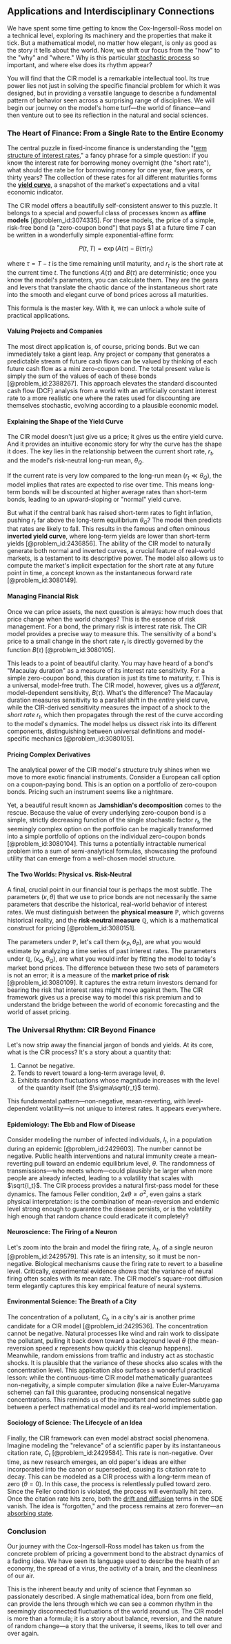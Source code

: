 ## Applications and Interdisciplinary Connections

We have spent some time getting to know the Cox-Ingersoll-Ross model on a technical level, exploring its machinery and the properties that make it tick. But a mathematical model, no matter how elegant, is only as good as the story it tells about the world. Now, we shift our focus from the "how" to the "why" and "where." Why is this particular [stochastic process](@article_id:159008) so important, and where else does its rhythm appear?

You will find that the CIR model is a remarkable intellectual tool. Its true power lies not just in solving the specific financial problem for which it was designed, but in providing a versatile language to describe a fundamental pattern of behavior seen across a surprising range of disciplines. We will begin our journey on the model's home turf—the world of finance—and then venture out to see its reflection in the natural and social sciences.

### The Heart of Finance: From a Single Rate to the Entire Economy

The central puzzle in fixed-income finance is understanding the "[term structure of interest rates](@article_id:136888)," a fancy phrase for a simple question: if you know the interest rate for borrowing money overnight (the "short rate"), what should the rate be for borrowing money for one year, five years, or thirty years? The collection of these rates for all different maturities forms the **[yield curve](@article_id:140159)**, a snapshot of the market's expectations and a vital economic indicator.

The CIR model offers a beautifully self-consistent answer to this puzzle. It belongs to a special and powerful class of processes known as **affine models** [@problem_id:3074335]. For these models, the price of a simple, risk-free bond (a "zero-coupon bond") that pays $1 at a future time $T$ can be written in a wonderfully simple exponential-affine form:

$$
P(t,T) = \exp\big(A(\tau) - B(\tau)r_t\big)
$$

where $\tau = T-t$ is the time remaining until maturity, and $r_t$ is the short rate at the current time $t$. The functions $A(\tau)$ and $B(\tau)$ are deterministic; once you know the model's parameters, you can calculate them. They are the gears and levers that translate the chaotic dance of the instantaneous short rate into the smooth and elegant curve of bond prices across all maturities.

This formula is the master key. With it, we can unlock a whole suite of practical applications.

#### Valuing Projects and Companies

The most direct application is, of course, pricing bonds. But we can immediately take a giant leap. Any project or company that generates a predictable stream of future cash flows can be valued by thinking of each future cash flow as a mini zero-coupon bond. The total present value is simply the sum of the values of each of these bonds [@problem_id:2388267]. This approach elevates the standard discounted cash flow (DCF) analysis from a world with an artificially constant interest rate to a more realistic one where the rates used for discounting are themselves stochastic, evolving according to a plausible economic model.

#### Explaining the Shape of the Yield Curve

The CIR model doesn't just give us a price; it gives us the entire yield curve. And it provides an intuitive economic story for why the curve has the shape it does. The key lies in the relationship between the current short rate, $r_t$, and the model's risk-neutral long-run mean, $\theta_Q$.

If the current rate is very low compared to the long-run mean ($r_t \ll \theta_Q$), the model implies that rates are expected to rise over time. This means long-term bonds will be discounted at higher average rates than short-term bonds, leading to an upward-sloping or "normal" yield curve.

But what if the central bank has raised short-term rates to fight inflation, pushing $r_t$ far above the long-term equilibrium $\theta_Q$? The model then predicts that rates are likely to fall. This results in the famous and often ominous **inverted yield curve**, where long-term yields are lower than short-term yields [@problem_id:2436856]. The ability of the CIR model to naturally generate both normal and inverted curves, a crucial feature of real-world markets, is a testament to its descriptive power. The model also allows us to compute the market's implicit expectation for the short rate at any future point in time, a concept known as the instantaneous forward rate [@problem_id:3080149].

#### Managing Financial Risk

Once we can price assets, the next question is always: how much does that price change when the world changes? This is the essence of risk management. For a bond, the primary risk is interest rate risk. The CIR model provides a precise way to measure this. The sensitivity of a bond's price to a small change in the short rate $r_t$ is directly governed by the function $B(\tau)$ [@problem_id:3080105].

This leads to a point of beautiful clarity. You may have heard of a bond's "Macaulay duration" as a measure of its interest rate sensitivity. For a simple zero-coupon bond, this duration is just its time to maturity, $\tau$. This is a universal, model-free truth. The CIR model, however, gives us a *different*, model-dependent sensitivity, $B(\tau)$. What's the difference? The Macaulay duration measures sensitivity to a parallel shift in the *entire* yield curve, while the CIR-derived sensitivity measures the impact of a shock to the *short rate* $r_t$, which then propagates through the rest of the curve according to the model's dynamics. The model helps us dissect risk into its different components, distinguishing between universal definitions and model-specific mechanics [@problem_id:3080105].

#### Pricing Complex Derivatives

The analytical power of the CIR model's structure truly shines when we move to more exotic financial instruments. Consider a European call option on a coupon-paying bond. This is an option on a portfolio of zero-coupon bonds. Pricing such an instrument seems like a nightmare.

Yet, a beautiful result known as **Jamshidian's decomposition** comes to the rescue. Because the value of every underlying zero-coupon bond is a simple, strictly decreasing function of the single stochastic factor $r_t$, the seemingly complex option on the portfolio can be magically transformed into a simple portfolio of options on the individual zero-coupon bonds [@problem_id:3080104]. This turns a potentially intractable numerical problem into a sum of semi-analytical formulas, showcasing the profound utility that can emerge from a well-chosen model structure.

#### The Two Worlds: Physical vs. Risk-Neutral

A final, crucial point in our financial tour is perhaps the most subtle. The parameters $(\kappa, \theta)$ that we use to price bonds are not necessarily the same parameters that describe the historical, real-world behavior of interest rates. We must distinguish between the **physical measure** $\mathbb{P}$, which governs historical reality, and the **risk-neutral measure** $\mathbb{Q}$, which is a mathematical construct for pricing [@problem_id:3080151].

The parameters under $\mathbb{P}$, let's call them $(\kappa_P, \theta_P)$, are what you would estimate by analyzing a time series of past interest rates. The parameters under $\mathbb{Q}$, $(\kappa_Q, \theta_Q)$, are what you would infer by fitting the model to today's market bond prices. The difference between these two sets of parameters is not an error; it is a measure of the **market price of risk** [@problem_id:3080109]. It captures the extra return investors demand for bearing the risk that interest rates might move against them. The CIR framework gives us a precise way to model this risk premium and to understand the bridge between the world of economic forecasting and the world of asset pricing.

### The Universal Rhythm: CIR Beyond Finance

Let's now strip away the financial jargon of bonds and yields. At its core, what is the CIR process? It's a story about a quantity that:
1.  Cannot be negative.
2.  Tends to revert toward a long-term average level, $\theta$.
3.  Exhibits random fluctuations whose magnitude increases with the level of the quantity itself (the $\sigma\sqrt{r_t}$ term).

This fundamental pattern—non-negative, mean-reverting, with level-dependent volatility—is not unique to interest rates. It appears everywhere.

#### Epidemiology: The Ebb and Flow of Disease

Consider modeling the number of infected individuals, $I_t$, in a population during an epidemic [@problem_id:2429603]. The number cannot be negative. Public health interventions and natural immunity create a mean-reverting pull toward an endemic equilibrium level, $\theta$. The randomness of transmissions—who meets whom—could plausibly be larger when more people are already infected, leading to a volatility that scales with $\sqrt{I_t}$. The CIR process provides a natural first-pass model for these dynamics. The famous Feller condition, $2\kappa\theta \ge \sigma^2$, even gains a stark physical interpretation: is the combination of mean-reversion and endemic level strong enough to guarantee the disease persists, or is the volatility high enough that random chance could eradicate it completely?

#### Neuroscience: The Firing of a Neuron

Let's zoom into the brain and model the firing rate, $\lambda_t$, of a single neuron [@problem_id:2429579]. This rate is an intensity, so it must be non-negative. Biological mechanisms cause the firing rate to revert to a baseline level. Critically, experimental evidence shows that the variance of neural firing often scales with its mean rate. The CIR model's square-root diffusion term elegantly captures this key empirical feature of neural systems.

#### Environmental Science: The Breath of a City

The concentration of a pollutant, $C_t$, in a city's air is another prime candidate for a CIR model [@problem_id:2429536]. The concentration cannot be negative. Natural processes like wind and rain work to dissipate the pollutant, pulling it back down toward a background level $\theta$ (the mean-reversion speed $\kappa$ represents how quickly this cleanup happens). Meanwhile, random emissions from traffic and industry act as stochastic shocks. It is plausible that the variance of these shocks also scales with the concentration level. This application also surfaces a wonderful practical lesson: while the continuous-time CIR model mathematically guarantees non-negativity, a simple computer simulation (like a naive Euler-Maruyama scheme) can fail this guarantee, producing nonsensical negative concentrations. This reminds us of the important and sometimes subtle gap between a perfect mathematical model and its real-world implementation.

#### Sociology of Science: The Lifecycle of an Idea

Finally, the CIR framework can even model abstract social phenomena. Imagine modeling the "relevance" of a scientific paper by its instantaneous citation rate, $C_t$ [@problem_id:2429584]. This rate is non-negative. Over time, as new research emerges, an old paper's ideas are either incorporated into the canon or superseded, causing its citation rate to decay. This can be modeled as a CIR process with a long-term mean of zero ($\theta=0$). In this case, the process is relentlessly pulled toward zero. Since the Feller condition is violated, the process will eventually hit zero. Once the citation rate hits zero, both the [drift and diffusion](@article_id:148322) terms in the SDE vanish. The idea is "forgotten," and the process remains at zero forever—an [absorbing state](@article_id:274039).

### Conclusion

Our journey with the Cox-Ingersoll-Ross model has taken us from the concrete problem of pricing a government bond to the abstract dynamics of a fading idea. We have seen its language used to describe the health of an economy, the spread of a virus, the activity of a brain, and the cleanliness of our air.

This is the inherent beauty and unity of science that Feynman so passionately described. A single mathematical idea, born from one field, can provide the lens through which we can see a common rhythm in the seemingly disconnected fluctuations of the world around us. The CIR model is more than a formula; it is a story about balance, reversion, and the nature of random change—a story that the universe, it seems, likes to tell over and over again.